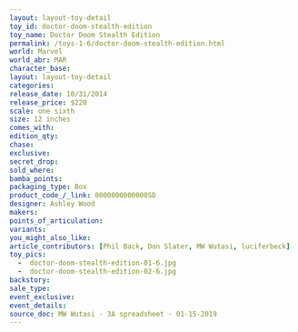 ```yaml
---
layout: layout-toy-detail 
toy_id: doctor-doom-stealth-edition
toy_name: Doctor Doom Stealth Edition
permalink: /toys-1-6/doctor-doom-stealth-edition.html
world: Marvel
world_abr: MAR
character_base: 
layout: layout-toy-detail
categories: 
release_date: 10/31/2014
release_price: $220 
scale: one sixth
size: 12 inches
comes_with: 
edition_qty: 
chase: 
exclusive: 
secret_drop: 
sold_where:
bamba_points: 
packaging_type: Box
product_code_/_link: 0000000000000SD
designer: Ashley Wood
makers: 
points_of_articulation: 
variants: 
you_might_also_like: 
article_contributors: [Phil Back, Don Slater, MW Wutasi, luciferbeck]
toy_pics: 
  -  doctor-doom-stealth-edition-01-6.jpg
  -  doctor-doom-stealth-edition-02-6.jpg
backstory: 
sale_type: 
event_exclusive: 
event_details: 
source_doc: MW Wutasi - 3A spreadsheet - 01-15-2019
---
```

